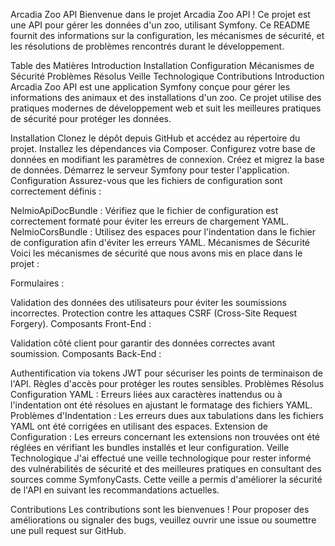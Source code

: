Arcadia Zoo API
Bienvenue dans le projet Arcadia Zoo API ! Ce projet est une API pour gérer les données d'un zoo, utilisant Symfony. Ce README fournit des informations sur la configuration, les mécanismes de sécurité, et les résolutions de problèmes rencontrés durant le développement.

Table des Matières
Introduction
Installation
Configuration
Mécanismes de Sécurité
Problèmes Résolus
Veille Technologique
Contributions
Introduction
Arcadia Zoo API est une application Symfony conçue pour gérer les informations des animaux et des installations d'un zoo. Ce projet utilise des pratiques modernes de développement web et suit les meilleures pratiques de sécurité pour protéger les données.

Installation
Clonez le dépôt depuis GitHub et accédez au répertoire du projet.
Installez les dépendances via Composer.
Configurez votre base de données en modifiant les paramètres de connexion.
Créez et migrez la base de données.
Démarrez le serveur Symfony pour tester l'application.
Configuration
Assurez-vous que les fichiers de configuration sont correctement définis :

NelmioApiDocBundle : Vérifiez que le fichier de configuration est correctement formaté pour éviter les erreurs de chargement YAML.
NelmioCorsBundle : Utilisez des espaces pour l'indentation dans le fichier de configuration afin d'éviter les erreurs YAML.
Mécanismes de Sécurité
Voici les mécanismes de sécurité que nous avons mis en place dans le projet :

Formulaires :

Validation des données des utilisateurs pour éviter les soumissions incorrectes.
Protection contre les attaques CSRF (Cross-Site Request Forgery).
Composants Front-End :

Validation côté client pour garantir des données correctes avant soumission.
Composants Back-End :

Authentification via tokens JWT pour sécuriser les points de terminaison de l'API.
Règles d'accès pour protéger les routes sensibles.
Problèmes Résolus
Configuration YAML : Erreurs liées aux caractères inattendus ou à l'indentation ont été résolues en ajustant le formatage des fichiers YAML.
Problèmes d'Indentation : Les erreurs dues aux tabulations dans les fichiers YAML ont été corrigées en utilisant des espaces.
Extension de Configuration : Les erreurs concernant les extensions non trouvées ont été réglées en vérifiant les bundles installés et leur configuration.
Veille Technologique
J'ai effectué une veille technologique pour rester informé des vulnérabilités de sécurité et des meilleures pratiques en consultant des sources comme SymfonyCasts. Cette veille a permis d'améliorer la sécurité de l'API en suivant les recommandations actuelles.

Contributions
Les contributions sont les bienvenues ! Pour proposer des améliorations ou signaler des bugs, veuillez ouvrir une issue ou soumettre une pull request sur GitHub.

